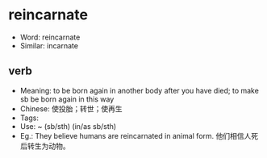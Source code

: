 # reincarnate

- Word: reincarnate
- Similar: incarnate

## verb

- Meaning: to be born again in another body after you have died; to make sb be born again in this way
- Chinese: 使投胎；转世；使再生
- Tags: 
- Use: ~ (sb/sth) (in/as sb/sth)
- Eg.: They believe humans are reincarnated in animal form. 他们相信人死后转生为动物。

